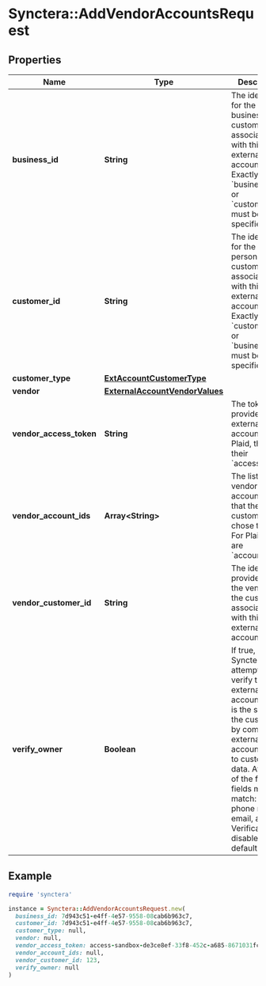 # Synctera::AddVendorAccountsRequest

## Properties

| Name | Type | Description | Notes |
| ---- | ---- | ----------- | ----- |
| **business_id** | **String** | The identifier for the business customer associated with this external account. Exactly one of &#x60;business_id&#x60; or &#x60;customer_id&#x60; must be specified.  | [optional] |
| **customer_id** | **String** | The identifier for the personal customer associated with this external account. Exactly one of &#x60;customer_id&#x60; or &#x60;business_id&#x60; must be specified.  | [optional] |
| **customer_type** | [**ExtAccountCustomerType**](ExtAccountCustomerType.md) |  |  |
| **vendor** | [**ExternalAccountVendorValues**](ExternalAccountVendorValues.md) |  |  |
| **vendor_access_token** | **String** | The token provided to link external accounts. For Plaid, this is their &#x60;access_token&#x60;.  | [optional] |
| **vendor_account_ids** | **Array&lt;String&gt;** | The list of vendor account IDs that the customer chose to link. For Plaid, these are &#x60;account_id&#x60;s.  | [optional] |
| **vendor_customer_id** | **String** | The identifier provided by the vendor for the customer associated with this external account.  | [optional] |
| **verify_owner** | **Boolean** | If true, Synctera will attempt to verify that the external account owner is the same as the customer by comparing external account data to customer data. At least 2 of the following fields must match: name, phone number, email, address. Verification is disabled by default.  | [optional][default to false] |

## Example

```ruby
require 'synctera'

instance = Synctera::AddVendorAccountsRequest.new(
  business_id: 7d943c51-e4ff-4e57-9558-08cab6b963c7,
  customer_id: 7d943c51-e4ff-4e57-9558-08cab6b963c7,
  customer_type: null,
  vendor: null,
  vendor_access_token: access-sandbox-de3ce8ef-33f8-452c-a685-8671031fc0f6,
  vendor_account_ids: null,
  vendor_customer_id: 123,
  verify_owner: null
)
```

